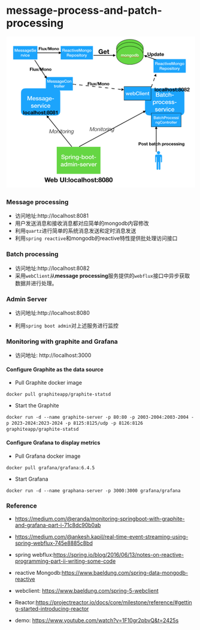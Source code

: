 # message-process-and-patch-processing
<img src="https://github.com/TcPaulyue/message-process-and-patch-processing/blob/master/%E6%88%AA%E5%B1%8F2020-03-21%E4%B8%8A%E5%8D%8810.30.46.png" alt="截屏2020-03-21上午10.30.46" style="zoom:50%;" />

### Message processing

+ 访问地址:http://localhost:8081
+ 用户发送消息和接收消息都对应简单的mongodb内容修改
+ 利用`quartz`进行简单的系统消息发送和定时消息发送
+ 利用`spring reactive`和mongodb的reactive特性提供批处理访问接口

### Batch processing

+ 访问地址:http://localhost:8082
+ 采用`webClient`从**message processing**服务提供的`webflux`接口中异步获取数据并进行处理。

### Admin Server

+ 访问地址:http://localhost:8080

+ 利用`spring boot admin`对上述服务进行监控

### Monitoring with graphite and Grafana

+ 访问地址: http://localhost:3000

#### Configure Graphite as the data source

- Pull Graphite docker image

```
docker pull graphiteapp/graphite-statsd
```

- Start the Graphite

```
docker run -d --name graphite-server -p 80:80 -p 2003-2004:2003-2004 -p 2023-2024:2023-2024 -p 8125:8125/udp -p 8126:8126 graphiteapp/graphite-statsd
```

#### Configure Grafana to display metrics

- Pull Grafana docker image

```
docker pull grafana/grafana:6.4.5
```

- Start Grafana

```
docker run -d --name graphana-server -p 3000:3000 grafana/grafana
```



### Reference

+ https://medium.com/@eranda/monitoring-springboot-with-graphite-and-grafana-part-i-71c8dc90b0ab

+ https://medium.com/@ankesh.kapil/real-time-event-streaming-using-spring-webflux-745e8885c8bd
+ spring webflux:https://spring.io/blog/2016/06/13/notes-on-reactive-programming-part-ii-writing-some-code
+ reactive Mongodb:https://www.baeldung.com/spring-data-mongodb-reactive
+ webclient: https://www.baeldung.com/spring-5-webclient
+ Reactor:https://projectreactor.io/docs/core/milestone/reference/#getting-started-introducing-reactor
+ demo: https://www.youtube.com/watch?v=1F10gr2pbvQ&t=2425s
